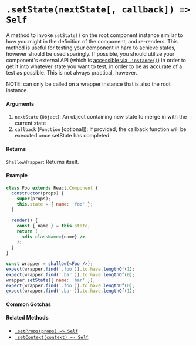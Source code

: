 # `.setState(nextState[, callback]) => Self`

A method to invoke `setState()` on the root component instance similar to how you might in the
definition of the component, and re-renders.  This method is useful for testing your component
in hard to achieve states, however should be used sparingly. If possible, you should utilize
your component's external API (which is [accessible via `.instance()`](http://airbnb.io/enzyme/docs/api/ShallowWrapper/instance.html)) in order to get it into whatever state you want to test, in order
to be as accurate of a test as possible. This is not always practical, however.

NOTE: can only be called on a wrapper instance that is also the root instance.


#### Arguments

1. `nextState` (`Object`): An object containing new state to merge in with the current state
2. `callback` (`Function` [optional]): If provided, the callback function will be executed once setState has completed


#### Returns

`ShallowWrapper`: Returns itself.



#### Example

```jsx
class Foo extends React.Component {
  constructor(props) {
    super(props);
    this.state = { name: 'foo' };
  }

  render() {
    const { name } = this.state;
    return (
      <div className={name} />
    );
  }
}
```
```jsx
const wrapper = shallow(<Foo />);
expect(wrapper.find('.foo')).to.have.lengthOf(1);
expect(wrapper.find('.bar')).to.have.lengthOf(0);
wrapper.setState({ name: 'bar' });
expect(wrapper.find('.foo')).to.have.lengthOf(0);
expect(wrapper.find('.bar')).to.have.lengthOf(1);
```


#### Common Gotchas



#### Related Methods

- [`.setProps(props) => Self`](setProps.md)
- [`.setContext(context) => Self`](setContext.md)


